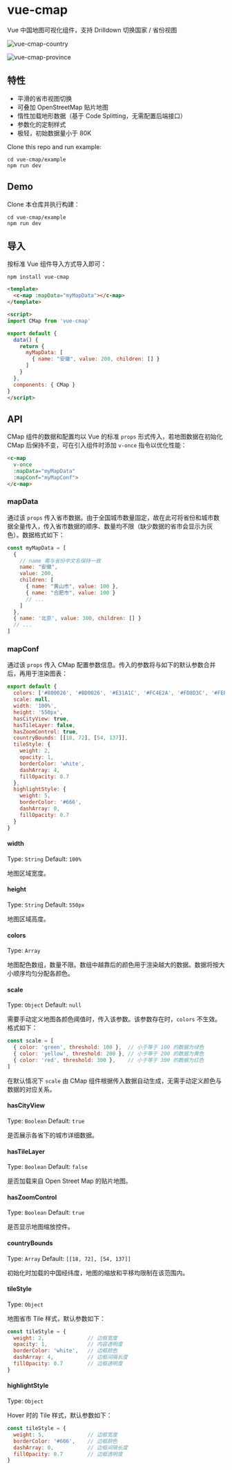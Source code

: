 # vue-cmap
Vue 中国地图可视化组件，支持 Drilldown 切换国家 / 省份视图

![vue-cmap-country](http://7u2gqx.com1.z0.glb.clouddn.com/vue-cmap-1.png)

![vue-cmap-province](http://7u2gqx.com1.z0.glb.clouddn.com/vue-cmap-2.png)


## 特性
* 平滑的省市视图切换
* 可叠加 OpenStreetMap 贴片地图
* 惰性加载地形数据（基于 Code Splitting，无需配置后端接口）
* 参数化的定制样式
* 极轻，初始数据量小于 80K

Clone this repo and run example:

``` text
cd vue-cmap/example
npm run dev
```


## Demo
Clone 本仓库并执行构建：

``` text
cd vue-cmap/example
npm run dev
```


## 导入
按标准 Vue 组件导入方式导入即可：

``` text
npm install vue-cmap
```

``` html
<template>
  <c-map :mapData="myMapData"></c-map>
</template>

<script>
import CMap from 'vue-cmap'

export default {
  data() {
    return {
      myMapData: [
        { name: "安徽", value: 200, children: [] }
      ]
    }
  },
  components: { CMap }
}
</script>
```


## API
CMap 组件的数据和配置均以 Vue 的标准 `props` 形式传入，若地图数据在初始化 CMap 后保持不变，可在引入组件时添加 `v-once` 指令以优化性能：

``` html
<c-map
  v-once
  :mapData="myMapData"
  :mapConf="myMapConf">
</c-map>
```

### mapData
通过该 `props` 传入省市数据。由于全国城市数量固定，故在此可将省份和城市数据全量传入，传入省市数据的顺序、数量均不限（缺少数据的省市会显示为灰色）。数据格式如下：

``` js
const myMapData = [
  {
    // name 需与省份中文名保持一致
    name: "安徽",
    value: 200,
    children: [
      { name: "黄山市", value: 100 },
      { name: "合肥市", value: 100 }
      // ...
    ]
  },
  { name: '北京', value: 300, children: [] }
  // ...
]
```

### mapConf
通过该 `props` 传入 CMap 配置参数信息。传入的参数将与如下的默认参数合并后，再用于渲染图表：

``` js
export default {
  colors: ['#800026', '#BD0026', '#E31A1C', '#FC4E2A', '#FD8D3C', '#FEB24C', '#FED976', '#FFEDA0'],
  scale: null,
  width: '100%',
  height: '550px',
  hasCityView: true,
  hasTileLayer: false,
  hasZoomControl: true,
  countryBounds: [[18, 72], [54, 137]],
  tileStyle: {
    weight: 2,
    opacity: 1,
    borderColor: 'white',
    dashArray: 4,
    fillOpacity: 0.7
  },
  highlightStyle: {
    weight: 5,
    borderColor: '#666',
    dashArray: 0,
    fillOpacity: 0.7
  }
}
```

#### width
Type: `String` Default: `100%`

地图区域宽度。

#### height
Type: `String` Default: `550px`

地图区域高度。

#### colors 
Type: `Array`

地图配色数组，数量不限。数组中越靠后的颜色用于渲染越大的数据。数据将按大小顺序均匀分配各颜色。

#### scale
Type: `Object` Default: `null`

需要手动定义地图各颜色阈值时，传入该参数。该参数存在时，`colors` 不生效。格式如下：

``` js
const scale = [
  { color: 'green', threshold: 100 },  // 小于等于 100 的数据为绿色
  { color: 'yellow', threshold: 200 }, // 小于等于 200 的数据为黄色
  { color: 'red', threshold: 300 },    // 小于等于 300 的数据为红色
]
```

在默认情况下 `scale` 由 CMap 组件根据传入数据自动生成，无需手动定义颜色与数据的对应关系。

#### hasCityView
Type: `Boolean` Default: `true`

是否展示各省下的城市详细数据。

#### hasTileLayer
Type: `Boolean` Default: `false`

是否加载来自 Open Street Map 的贴片地图。

#### hasZoomControl
Type: `Boolean` Default: `true`

是否显示地图缩放控件。

#### countryBounds
Type: `Array` Default: `[[18, 72], [54, 137]]`

初始化时加载的中国经纬度，地图的缩放和平移均限制在该范围内。

#### tileStyle
Type: `Object`

地图省市 Tile 样式，默认参数如下：

``` js
const tileStyle = {
  weight: 2,              // 边框宽度
  opacity: 1,             // 内容透明度
  borderColor: 'white',   // 边框颜色
  dashArray: 4,           // 边框间隔长度
  fillOpacity: 0.7        // 边框透明度
}
```

#### highlightStyle
Type: `Object`

Hover 时的 Tile 样式，默认参数如下：

``` js
const tileStyle = {
  weight: 5,              // 边框宽度
  borderColor: '#666',    // 边框颜色
  dashArray: 0,           // 边框间隔长度
  fillOpacity: 0.7        // 边框透明度
}
```
